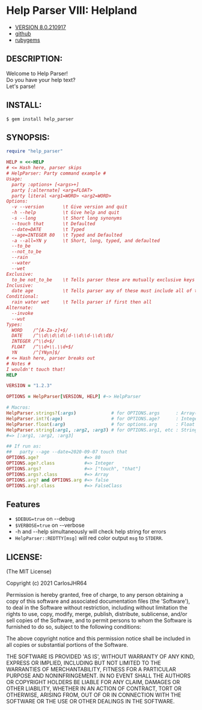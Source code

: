 # Help Parser VIII: Helpland

* [VERSION 8.0.210917](https://github.com/carlosjhr64/Ruby-HelpParser/releases)
* [github](https://www.github.com/carlosjhr64/Ruby-HelpParser)
* [rubygems](https://rubygems.org/gems/help_parser)

## DESCRIPTION:

Welcome to Help Parser!  
Do you have your help text?  
Let's parse!

## INSTALL:

```console
$ gem install help_parser
```

## SYNOPSIS:
<!-- The following PREVIEW has been approved for ALL PROGRAMMERS by CarlosJHR64.
For the README validator that checks against me lying....
```ruby
unless File.basename($PROGRAM_NAME) == 'party'
  # For example's sake say
  $PROGRAM_NAME = 'party'
  # and ARGV is
  ARGV.concat ["-\-age", "-\-date=2020-09-07", 'touch', 'that']
  # and proceed as if run as:
  #     awesome -\-name=Doe -\-value  a b c
end
```
The following gem has been rated
| M | Mature |
-->

```ruby
require "help_parser"

HELP = <<-HELP
# <= Hash here, parser skips
# HelpParser: Party command example #
Usage:
  party :options+ [<args>+]
  party [:alternate] <arg=FLOAT>
  party literal <arg1=WORD> <arg2=WORD>
Options:
  -v --version       \t Give version and quit
  -h --help          \t Give help and quit
  -s --long          \t Short long synonyms
  --touch that       \t Defaulted
  --date=DATE        \t Typed
  --age=INTEGER 80   \t Typed and Defaulted
  -a --all=YN y      \t Short, long, typed, and defaulted
  --to_be
  --not_to_be
  --rain
  --water
  --wet
Exclusive:
  to_be not_to_be    \t Tells parser these are mutually exclusive keys
Inclusive:
  date age           \t Tells parser any of these must include all of these
Conditional:
  rain water wet     \t Tells parser if first then all
Alternate:
  --invoke
  --wut
Types:
  WORD    /^[A-Za-z]+$/
  DATE    /^\\d\\d\\d\\d-\\d\\d-\\d\\d$/
  INTEGER /^\\d+$/
  FLOAT   /^\\d+\\.\\d+$/
  YN      /^[YNyn]$/
# <= Hash here, parser breaks out
# Notes #
I wouldn't touch that!
HELP

VERSION = "1.2.3"

OPTIONS = HelpParser[VERSION, HELP] #~> HelpParser

# Macros:
HelpParser.strings?(:args)             # for OPTIONS.args      : Array(String) | Nil
HelpParser.int?(:age)                  # for OPTIONS.age?      : Integer | Nil
HelpParser.float(:arg)                 # for options.arg       : Float
HelpParser.string(:arg1, :arg2, :arg3) # for OPTIONS.arg1, etc : String
#=> [:arg1, :arg2, :arg3]

## If run as:
##   party --age --date=2020-09-07 touch that
OPTIONS.age?                 #=> 80
OPTIONS.age?.class           #=> Integer
OPTIONS.args?                #=> ["touch", "that"]
OPTIONS.args?.class          #=> Array
OPTIONS.arg? and OPTIONS.arg #=> false
OPTIONS.arg?.class           #=> FalseClass
```

## Features

* `$DEBUG=true` on --debug
* `$VERBOSE=true` on --verbose
* -h and --help simultaneously will check help string for errors
* `HelpParser::REDTTY[msg]` will red color output `msg` to `STDERR`.

## LICENSE:

(The MIT License)

Copyright (c) 2021 CarlosJHR64

Permission is hereby granted, free of charge, to any person obtaining
a copy of this software and associated documentation files (the
'Software'), to deal in the Software without restriction, including
without limitation the rights to use, copy, modify, merge, publish,
distribute, sublicense, and/or sell copies of the Software, and to
permit persons to whom the Software is furnished to do so, subject to
the following conditions:

The above copyright notice and this permission notice shall be
included in all copies or substantial portions of the Software.

THE SOFTWARE IS PROVIDED 'AS IS', WITHOUT WARRANTY OF ANY KIND,
EXPRESS OR IMPLIED, INCLUDING BUT NOT LIMITED TO THE WARRANTIES OF
MERCHANTABILITY, FITNESS FOR A PARTICULAR PURPOSE AND NONINFRINGEMENT.
IN NO EVENT SHALL THE AUTHORS OR COPYRIGHT HOLDERS BE LIABLE FOR ANY
CLAIM, DAMAGES OR OTHER LIABILITY, WHETHER IN AN ACTION OF CONTRACT,
TORT OR OTHERWISE, ARISING FROM, OUT OF OR IN CONNECTION WITH THE
SOFTWARE OR THE USE OR OTHER DEALINGS IN THE SOFTWARE.
